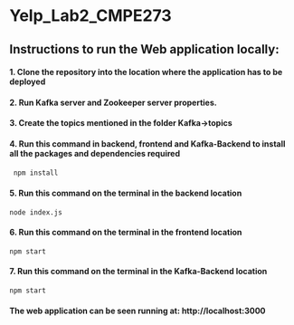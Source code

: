 # Yelp_Lab2_CMPE273

## Instructions to run the Web application locally:
#### 1. Clone the repository into the location where the application has to be deployed
#### 2. Run Kafka server and Zookeeper server properties.
#### 3. Create the topics mentioned in the folder Kafka->topics
#### 4. Run this command in backend, frontend and Kafka-Backend to install all the packages and dependencies required
```sh
 npm install
```
#### 5. Run this command on the terminal in the backend location
```
node index.js
```
#### 6. Run this command on the terminal in the frontend location
 ```
 npm start
 ```
#### 7. Run this command on the terminal in the Kafka-Backend location
 ```
 npm start
 ```
 #### The web application can be seen running at: http://localhost:3000

